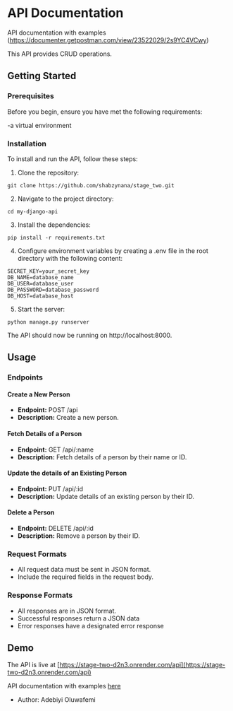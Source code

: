 # API Documentation
API documentation with examples (https://documenter.getpostman.com/view/23522029/2s9YC4VCwy)


This API provides CRUD operations.

## Getting Started

### Prerequisites

Before you begin, ensure you have met the following requirements:

-a virtual environment

### Installation

To install and run the API, follow these steps:

1. Clone the repository:

```
git clone https://github.com/shabzynana/stage_two.git
```

2. Navigate to the project directory:

```
cd my-django-api
```

3. Install the dependencies:

```
pip install -r requirements.txt
```

4. Configure environment variables by creating a .env file in the root directory with the following content:

```
SECRET_KEY=your_secret_key
DB_NAME=database_name
DB_USER=database_user
DB_PASSWORD=database_password
DB_HOST=database_host
```

5. Start the server:

```
python manage.py runserver
```

The API should now be running on http://localhost:8000.

## Usage

### Endpoints

#### Create a New Person

- **Endpoint:** POST /api
- **Description:** Create a new person.

#### Fetch Details of a Person

- **Endpoint:** GET /api/:name
- **Description:** Fetch details of a person by their name or ID.


#### Update the details of an Existing Person

- **Endpoint:** PUT /api/:id
- **Description:** Update details of an existing person by their ID.


#### Delete a Person

- **Endpoint:** DELETE /api/:id
- **Description:** Remove a person by their ID.


### Request Formats

- All request data must be sent in JSON format.
- Include the required fields in the request body.

### Response Formats

- All responses are in JSON format.
- Successful responses return a JSON data
- Error responses have a designated error response


## Demo

The API is live at [https://stage-two-d2n3.onrender.com/api](https://stage-two-d2n3.onrender.com/api)

API documentation with examples [here](https://documenter.getpostman.com/view/23522029/2s9YC4VCwy)

- Author: Adebiyi Oluwafemi
